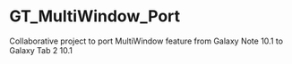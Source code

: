 GT_MultiWindow_Port
===================

Collaborative project to port MultiWindow feature from Galaxy Note 10.1 to Galaxy Tab 2 10.1
